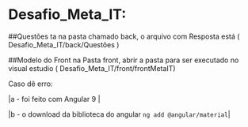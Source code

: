 # Desafio_Meta_IT:

##Questões ta na pasta chamado back, o arquivo com Resposta está ( Desafio_Meta_IT/back/Questões )

##Modelo do Front na Pasta front, abrir a pasta para ser executado no visual estudio ( Desafio_Meta_IT/front/frontMetaIT)

Caso dê erro:

|a - foi feito com Angular 9 |

|b - o download da biblioteca do angular   `ng add @angular/material`|
